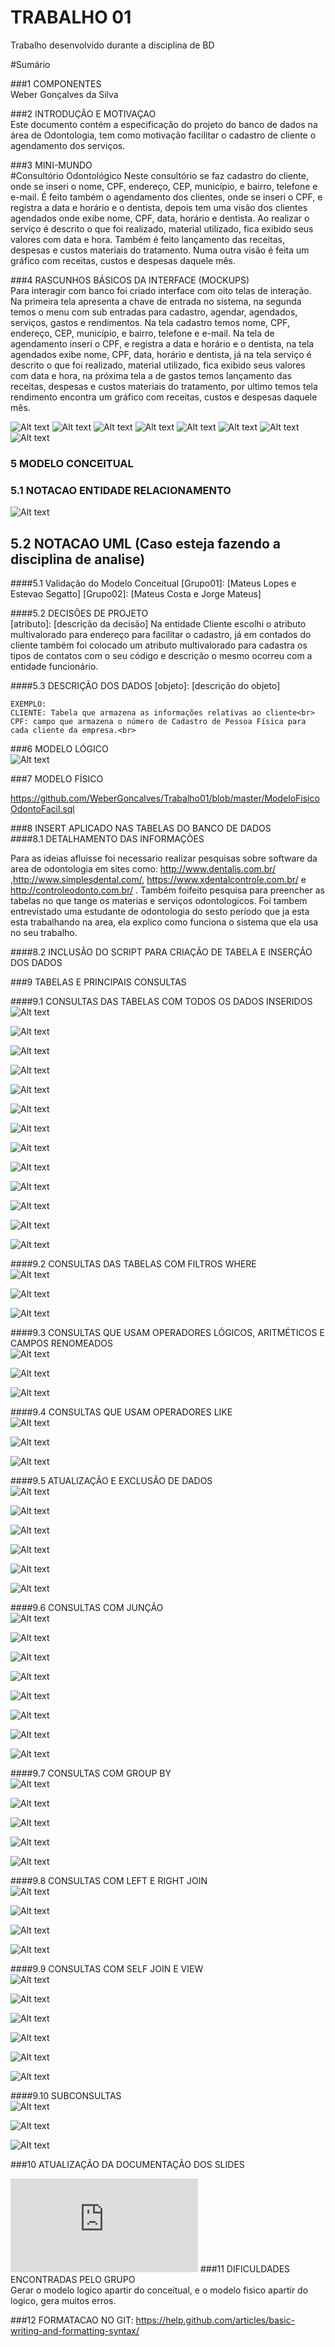 # TRABALHO 01 
Trabalho desenvolvido durante a disciplina de BD

#Sumário

###1	COMPONENTES<br>
Weber Gonçalves da Silva<br>

###2	INTRODUÇÃO E MOTIVAÇAO<br>
Este documento contém a especificação do projeto do banco de dados na área de Odontologia, tem como motivação facilitar o cadastro de cliente o agendamento dos serviços. <br>

###3	MINI-MUNDO<br>
#Consultório Odontológico 
Neste consultório se faz cadastro do cliente, onde se inseri o nome, CPF, endereço, CEP, município, e bairro, telefone e e-mail. É feito também o agendamento dos clientes, onde se inseri o CPF, e registra a data e horário e o dentista, depois tem uma visão dos clientes agendados onde exibe nome, CPF, data, horário e dentista. Ao realizar o serviço é descrito o que foi realizado, material utilizado, fica exibido seus valores com data e hora. Também é feito lançamento das receitas, despesas e custos materiais do tratamento. Numa outra visão é feita um gráfico com receitas, custos e despesas daquele mês. 
 <br>

###4	RASCUNHOS BÁSICOS DA INTERFACE (MOCKUPS)<br>
Para interagir com banco foi criado interface com oito telas de interação. Na primeira tela apresenta a chave de entrada no sistema, na segunda temos o menu com sub entradas para cadastro, agendar, agendados, serviços, gastos e rendimentos. Na tela cadastro temos nome, CPF, endereço, CEP, município, e bairro, telefone e e-mail. Na tela de agendamento inseri o CPF, e registra a data e horário e o dentista, na tela agendados exibe nome, CPF, data, horário e dentista, já na tela serviço é descrito o que foi realizado, material utilizado, fica exibido seus valores com data e hora, na próxima tela a de gastos temos lançamento das receitas, despesas e custos materiais do tratamento, por ultimo temos tela rendimento encontra um gráfico com receitas, custos e despesas daquele mês. <br>

![Alt text](https://github.com/WeberGoncalves/Trabalho01/blob/master/OdontoFacil-1.JPG?raw=true "Tela 01")
![Alt text](https://github.com/WeberGoncalves/Trabalho01/blob/master/OdontoFacil-2.JPG?raw=true "Tela 02")
![Alt text](https://github.com/WeberGoncalves/Trabalho01/blob/master/OdontoFacil-3.JPG?raw=true "Tela 03")
![Alt text](https://github.com/WeberGoncalves/Trabalho01/blob/master/OdontoFacil-4.JPG?raw=true "Tela 04")
![Alt text](https://github.com/WeberGoncalves/Trabalho01/blob/master/OdontoFacil-5.JPG?raw=true "Tela 05")
![Alt text](https://github.com/WeberGoncalves/Trabalho01/blob/master/OdontoFacil-6.JPG?raw=true "Tela 06")
![Alt text](https://github.com/WeberGoncalves/Trabalho01/blob/master/OdontoFacil-7.JPG?raw=true "Tela 07")
![Alt text](https://github.com/WeberGoncalves/Trabalho01/blob/master/OdontoFacil-8.JPG?raw=true "Tela 08")

### 5	MODELO CONCEITUAL<br>

###  5.1 NOTACAO ENTIDADE RELACIONAMENTO<br>
    
![Alt text](https://github.com/WeberGoncalves/Trabalho01/blob/master/ModeloConceitual.JPG?raw=true "Modelo Conceitual")
    
##    5.2 NOTACAO UML (Caso esteja fazendo a disciplina de analise)<br>

####5.1 Validação do Modelo Conceitual
    [Grupo01]: [Mateus Lopes e Estevao Segatto]
    [Grupo02]: [Mateus Costa e Jorge Mateus]

####5.2 DECISÕES DE PROJETO<br>
    [atributo]: [descrição da decisão] 
    Na entidade Cliente escolhi o atributo multivalorado para endereço  para facilitar o cadastro,
    já em contados do cliente também  foi colocado um atributo multivalorado para cadastra os tipos de
    contatos com o seu código e descrição o mesmo ocorreu com a entidade funcionário. 
    <br>

####5.3 DESCRIÇÃO DOS DADOS 
    [objeto]: [descrição do objeto]
    
    EXEMPLO:
    CLIENTE: Tabela que armazena as informações relativas ao cliente<br>
    CPF: campo que armazena o número de Cadastro de Pessoa Física para cada cliente da empresa.<br>


###6	MODELO LÓGICO<br>
![Alt text](https://github.com/WeberGoncalves/Trabalho01/blob/master/ModeloLogico.JPG?raw=true "Modelo Conceitual")

###7	MODELO FÍSICO<br>

https://github.com/WeberGoncalves/Trabalho01/blob/master/ModeloFisicoOdontoFacil.sql

###8	INSERT APLICADO NAS TABELAS DO BANCO DE DADOS<br>
####8.1 DETALHAMENTO DAS INFORMAÇÕES

Para as ideias afluisse foi necessario realizar pesquisas sobre software da area de odontologia em sites como: http://www.dentalis.com.br/ ,http://www.simplesdental.com/, https://www.xdentalcontrole.com.br/ e http://controleodonto.com.br/ .
Também foifeito pesquisa para preencher as tabelas no que tange os materias e serviços odontologicos.
Foi tambem entrevistado uma estudante de odontologia do sesto período que ja esta esta trabalhando na area, ela explico como funciona o sistema que ela usa no seu trabalho.     
     

        
####8.2 INCLUSÃO DO SCRIPT PARA CRIAÇÃO DE TABELA E INSERÇÃO DOS DADOS

        
	
###9	TABELAS E PRINCIPAIS CONSULTAS<br>

####9.1	CONSULTAS DAS TABELAS COM TODOS OS DADOS INSERIDOS<br>
![Alt text](https://github.com/WeberGoncalves/Trabalho01/blob/master/CONSULTAS-1%20DAS%20TABELAS%20COM%20TODOS%20OS%20DADOS%20INSERIDOS.JPG?raw=true "")

![Alt text](https://github.com/WeberGoncalves/Trabalho01/blob/master/CONSULTAS-11%20%20DAS%20TABELAS%20COM%20TODOS%20OS%20DADOS%20INSERIDOS.JPG?raw=true "")

![Alt text](https://github.com/WeberGoncalves/Trabalho01/blob/master/CONSULTAS-12%20%20DAS%20TABELAS%20COM%20TODOS%20OS%20DADOS%20INSERIDOS.JPG?raw=true "")

![Alt text](https://github.com/WeberGoncalves/Trabalho01/blob/master/CONSULTAS-13%20%20DAS%20TABELAS%20COM%20TODOS%20OS%20DADOS%20INSERIDOS.JPG?raw=true "")

![Alt text](https://github.com/WeberGoncalves/Trabalho01/blob/master/CONSULTAS-14%20%20DAS%20TABELAS%20COM%20TODOS%20OS%20DADOS%20INSERIDOS.JPG?raw=true "")

![Alt text](https://github.com/WeberGoncalves/Trabalho01/blob/master/CONSULTAS-15%20%20DAS%20TABELAS%20COM%20TODOS%20OS%20DADOS%20INSERIDOS.JPG?raw=true "")

![Alt text](https://github.com/WeberGoncalves/Trabalho01/blob/master/CONSULTAS-2%20DAS%20TABELAS%20COM%20TODOS%20OS%20DADOS%20INSERIDOS.JPG?raw=true "")

![Alt text](https://github.com/WeberGoncalves/Trabalho01/blob/master/CONSULTAS-3%20DAS%20TABELAS%20COM%20TODOS%20OS%20DADOS%20INSERIDOS.JPG?raw=true "")

![Alt text](https://github.com/WeberGoncalves/Trabalho01/blob/master/CONSULTAS-4%20DAS%20TABELAS%20COM%20TODOS%20OS%20DADOS%20INSERIDOS.JPG?raw=true "")

![Alt text](https://github.com/WeberGoncalves/Trabalho01/blob/master/CONSULTAS-5%20%20DAS%20TABELAS%20COM%20TODOS%20OS%20DADOS%20INSERIDOS.JPG?raw=true "")

![Alt text](https://github.com/WeberGoncalves/Trabalho01/blob/master/CONSULTAS-6%20%20DAS%20TABELAS%20COM%20TODOS%20OS%20DADOS%20INSERIDOS.JPG?raw=true "")

![Alt text](https://github.com/WeberGoncalves/Trabalho01/blob/master/CONSULTAS-7%20DAS%20TABELAS%20COM%20TODOS%20OS%20DADOS%20INSERIDOS.JPG?raw=true "")

![Alt text](https://github.com/WeberGoncalves/Trabalho01/blob/master/CONSULTAS-9%20%20DAS%20TABELAS%20COM%20TODOS%20OS%20DADOS%20INSERIDOS.JPG?raw=true "")

####9.2	CONSULTAS DAS TABELAS COM FILTROS WHERE<br>
![Alt text](https://github.com/WeberGoncalves/Trabalho01/blob/master/CONSULTAS_3%20DAS%20TABELAS%20COM%20FILTROS%20WHERE.JPG?raw=true "")

![Alt text](https://github.com/WeberGoncalves/Trabalho01/blob/master/CONSULTAS_2%20DAS%20TABELAS%20COM%20FILTROS%20WHERE.JPG?raw=true "")

![Alt text](https://github.com/WeberGoncalves/Trabalho01/blob/master/CONSULTAS_1%20DAS%20TABELAS%20COM%20FILTROS%20WHERE.JPG?raw=true "")


####9.3	CONSULTAS QUE USAM OPERADORES LÓGICOS, ARITMÉTICOS E CAMPOS RENOMEADOS<br>
![Alt text](https://github.com/WeberGoncalves/Trabalho01/blob/master/CONSULTAS_1%20QUE%20USAM%20OPERADORES%20L%C3%93GICOS%2C%20ARITM%C3%89TICOS%20E%20CAMPOS%20RENOMEADOS.JPG?raw=true "")

![Alt text](https://github.com/WeberGoncalves/Trabalho01/blob/master/CONSULTAS_2%20QUE%20USAM%20OPERADORES%20L%C3%93GICOS%2C%20ARITM%C3%89TICOS%20E%20CAMPOS%20RENOMEADOS.JPG?raw=true "")

![Alt text](https://github.com/WeberGoncalves/Trabalho01/blob/master/CONSULTAS_3%20QUE%20USAM%20OPERADORES%20L%C3%93GICOS%2C%20ARITM%C3%89TICOS%20E%20CAMPOS%20RENOMEADOS.JPG?raw=true "")

####9.4	CONSULTAS QUE USAM OPERADORES LIKE<br>
![Alt text](https://github.com/WeberGoncalves/Trabalho01/blob/master/OPERADORES%20LIKE_1.JPG?raw=true "")

![Alt text](https://github.com/WeberGoncalves/Trabalho01/blob/master/CONSULTAS_2%20QUE%20USAM%20OPERADORES%20LIKE.JPG?raw=true "")

![Alt text](https://github.com/WeberGoncalves/Trabalho01/blob/master/CONSULTAS_3%20QUE%20USAM%20OPERADORES%20LIKE.JPG?raw=true "")

####9.5	ATUALIZAÇÃO E EXCLUSÃO DE DADOS<br>
![Alt text](https://github.com/WeberGoncalves/Trabalho01/blob/master/ATUALIZA%C3%87%C3%83O_3%20E%20EXCLUS%C3%83O%20DE%20DADOS.JPG?raw=true "")

![Alt text](https://github.com/WeberGoncalves/Trabalho01/blob/master/ATUALIZA%C3%87%C3%83O_2%20E%20EXCLUS%C3%83O%20DE%20DADOS.JPG?raw=true "")

![Alt text](https://github.com/WeberGoncalves/Trabalho01/blob/master/ATUALIZA%C3%87%C3%83O_1%20E%20EXCLUS%C3%83O%20DE%20DADOS.JPG?raw=true "")

![Alt text](https://github.com/WeberGoncalves/Trabalho01/blob/master/ATUALIZA%C3%87%C3%83O_4%20E%20EXCLUS%C3%83O%20DE%20DADOS.JPG?raw=true "")

![Alt text](https://github.com/WeberGoncalves/Trabalho01/blob/master/ATUALIZA%C3%87%C3%83O_5%20E%20EXCLUS%C3%83O%20DE%20DADOS.JPG?raw=true "")

![Alt text](https://github.com/WeberGoncalves/Trabalho01/blob/master/ATUALIZA%C3%87%C3%83O_6%20E%20EXCLUS%C3%83O%20DE%20DADOS.JPG?raw=true "")


####9.6	CONSULTAS COM JUNÇÃO<br>
![Alt text](
https://github.com/WeberGoncalves/Trabalho01/blob/master/CONSULTAS_1%20COM%20JUN%C3%87%C3%83O.JPG?raw=true "")

![Alt text](
https://github.com/WeberGoncalves/Trabalho01/blob/master/CONSULTAS_2%20COM%20JUN%C3%87%C3%83O.JPG?raw=true "")

![Alt text](
https://github.com/WeberGoncalves/Trabalho01/blob/master/CONSULTAS_3%20COM%20JUN%C3%87%C3%83O.JPG?raw=true "")

![Alt text](
https://github.com/WeberGoncalves/Trabalho01/blob/master/JUN%C3%87%C3%83O_4.JPG?raw=true "")

![Alt text](
https://github.com/WeberGoncalves/Trabalho01/blob/master/JUN%C3%87%C3%83O_5.JPG?raw=true "")

![Alt text](
https://github.com/WeberGoncalves/Trabalho01/blob/master/JUN%C3%87%C3%83O_6.JPG?raw=true "")

![Alt text](
https://github.com/WeberGoncalves/Trabalho01/blob/master/JUN%C3%87%C3%83O_7.JPG?raw=true "")

![Alt text](
https://github.com/WeberGoncalves/Trabalho01/blob/master/JUN%C3%87%C3%83O_8.JPG?raw=true "")


####9.7	CONSULTAS COM GROUP BY<br>
![Alt text](https://github.com/WeberGoncalves/Trabalho01/blob/master/CONSULTAS_1%20COM%20GROUP%20BY.JPG?raw=true "")

![Alt text](https://github.com/WeberGoncalves/Trabalho01/blob/master/CONSULTAS_2%20COM%20GROUP%20BY.JPG?raw=true "")

![Alt text](https://github.com/WeberGoncalves/Trabalho01/blob/master/CONSULTAS_3%20COM%20GROUP%20BY.JPG?raw=true "")

![Alt text](https://github.com/WeberGoncalves/Trabalho01/blob/master/CONSULTAS_4%20COM%20GROUP%20BY.JPG?raw=true "")

![Alt text](https://github.com/WeberGoncalves/Trabalho01/blob/master/CONSULTAS_5%20COM%20GROUP%20BY.JPG?raw=true "")



####9.8	CONSULTAS COM LEFT E RIGHT JOIN<br>
![Alt text](https://github.com/WeberGoncalves/Trabalho01/blob/master/LEFT%20E%20RIGHT_1a%20JOIN.JPG?raw=true "")

![Alt text](https://github.com/WeberGoncalves/Trabalho01/blob/master/LEFT%20E%20RIGHT_1b%20JOIN.JPG?raw=true "")

![Alt text](
https://github.com/WeberGoncalves/Trabalho01/blob/master/CONSULTAS_2%20COM%20LEFT%20E%20RIGHT%20JOIN.JPG?raw=true "")

![Alt text](
https://github.com/WeberGoncalves/Trabalho01/blob/master/CONSULTAS_1%20COM%20LEFT%20E%20RIGHT%20JOIN.JPG?raw=true "")

####9.9	CONSULTAS COM SELF JOIN E VIEW<br>
![Alt text](
https://github.com/WeberGoncalves/Trabalho01/blob/master/CONSULTAS_1%20COM%20SELF%20JOIN%20E%20VIEW.JPG?raw=true "")

![Alt text](
https://github.com/WeberGoncalves/Trabalho01/blob/master/CONSULTAS_2%20COM%20SELF%20JOIN%20E%20VIEW.JPG?raw=true "")

![Alt text](
https://github.com/WeberGoncalves/Trabalho01/blob/master/CONSULTAS_3%20COM%20SELF%20JOIN%20E%20VIEW.JPG?raw=true "")

![Alt text](
https://github.com/WeberGoncalves/Trabalho01/blob/master/CONSULTAS_4%20COM%20SELF%20JOIN%20E%20VIEW.JPG?raw=true "")

![Alt text](
https://github.com/WeberGoncalves/Trabalho01/blob/master/CONSULTAS_5%20COM%20SELF%20JOIN%20E%20VIEW.JPG?raw=true "")

![Alt text](
https://github.com/WeberGoncalves/Trabalho01/blob/master/CONSULTAS_6%20COM%20SELF%20JOIN%20E%20VIEW.JPG?raw=true "")


####9.10	SUBCONSULTAS<br>
![Alt text](https://github.com/WeberGoncalves/Trabalho01/blob/master/SubConsultas_1.JPG?raw=true "")

![Alt text](https://github.com/WeberGoncalves/Trabalho01/blob/master/SubConsultas_2.JPG?raw=true "")

![Alt text](https://github.com/WeberGoncalves/Trabalho01/blob/master/SubConsultas_3.JPG?raw=true "")

###10	ATUALIZAÇÃO DA DOCUMENTAÇÃO DOS SLIDES<br>

![Alt text](https://github.com/WeberGoncalves/Trabalho01/blob/master/Apresentar-OdontoFacil.odp?raw=true "")
###11	DIFICULDADES ENCONTRADAS PELO GRUPO<br>
Gerar o modelo logico apartir do conceitual, e o modelo fisico apartir do logico, gera muitos erros.

###12  FORMATACAO NO GIT: https://help.github.com/articles/basic-writing-and-formatting-syntax/




